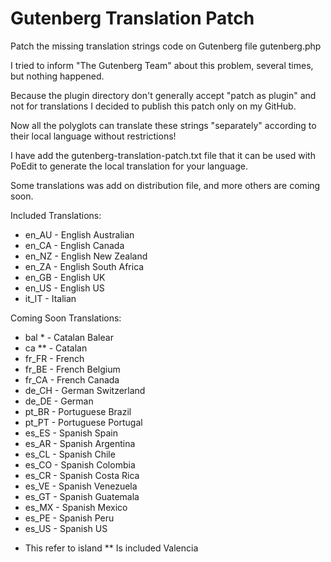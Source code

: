 # Gutenberg Translation Patch

Patch the missing translation strings code on Gutenberg file gutenberg.php

I tried to inform "The Gutenberg Team" about this problem, several times, but nothing happened.

Because the plugin directory don't generally accept "patch as plugin" and not for translations I decided to publish this patch only on my GitHub.

Now all the polyglots can translate these strings "separately" according to their local language without restrictions!

I have add the gutenberg-translation-patch.txt file that it can be used with PoEdit to generate the local translation for your language.

Some translations was add on distribution file, and more others are coming soon.

Included Translations:

- en_AU - English Australian
- en_CA - English Canada
- en_NZ - English New Zealand
- en_ZA - English South Africa
- en_GB - English UK
- en_US - English US
- it_IT - Italian

Coming Soon Translations:

- bal * - Catalan Balear
- ca ** - Catalan
- fr_FR - French
- fr_BE - French Belgium
- fr_CA - French Canada
- de_CH - German Switzerland
- de_DE - German
- pt_BR - Portuguese Brazil
- pt_PT - Portuguese Portugal
- es_ES - Spanish Spain
- es_AR - Spanish Argentina
- es_CL - Spanish Chile
- es_CO - Spanish Colombia
- es_CR - Spanish Costa Rica
- es_VE - Spanish Venezuela
- es_GT - Spanish Guatemala
- es_MX - Spanish Mexico
- es_PE - Spanish Peru
- es_US - Spanish US

 * This refer to island
** Is included Valencia

